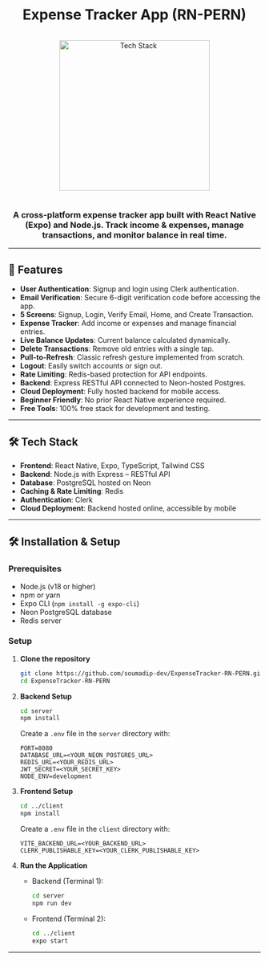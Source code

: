 <h1 align="center">Expense Tracker App (RN-PERN)</h1>

<div align="center">
  <a href="https://github.com/soumadip-dev">
    <img src="https://skillicons.dev/icons?i=react,typescript,tailwindcss,nodejs,express,postgres,redis,github" alt="Tech Stack" width="300" style="padding: 15px 0;">
  </a>
</div>

<h3 align="center">
  A cross-platform expense tracker app built with React Native (Expo) and Node.js. Track income & expenses, manage transactions, and monitor balance in real time.
</h3>

---

## 🌟 Features

- **User Authentication**: Signup and login using Clerk authentication.
- **Email Verification**: Secure 6-digit verification code before accessing the app.
- **5 Screens**: Signup, Login, Verify Email, Home, and Create Transaction.
- **Expense Tracker**: Add income or expenses and manage financial entries.
- **Live Balance Updates**: Current balance calculated dynamically.
- **Delete Transactions**: Remove old entries with a single tap.
- **Pull-to-Refresh**: Classic refresh gesture implemented from scratch.
- **Logout**: Easily switch accounts or sign out.
- **Rate Limiting**: Redis-based protection for API endpoints.
- **Backend**: Express RESTful API connected to Neon-hosted Postgres.
- **Cloud Deployment**: Fully hosted backend for mobile access.
- **Beginner Friendly**: No prior React Native experience required.
- **Free Tools**: 100% free stack for development and testing.

---

## 🛠️ Tech Stack

- **Frontend**: React Native, Expo, TypeScript, Tailwind CSS
- **Backend**: Node.js with Express – RESTful API
- **Database**: PostgreSQL hosted on Neon
- **Caching & Rate Limiting**: Redis
- **Authentication**: Clerk
- **Cloud Deployment**: Backend hosted online, accessible by mobile

---

## 🛠️ Installation & Setup

### Prerequisites

- Node.js (v18 or higher)
- npm or yarn
- Expo CLI (`npm install -g expo-cli`)
- Neon PostgreSQL database
- Redis server

### Setup

1. **Clone the repository**

   ```bash
   git clone https://github.com/soumadip-dev/ExpenseTracker-RN-PERN.git
   cd ExpenseTracker-RN-PERN
   ```

2. **Backend Setup**

   ```bash
   cd server
   npm install
   ```

   Create a `.env` file in the `server` directory with:

   ```env
   PORT=8080
   DATABASE_URL=<YOUR_NEON_POSTGRES_URL>
   REDIS_URL=<YOUR_REDIS_URL>
   JWT_SECRET=<YOUR_SECRET_KEY>
   NODE_ENV=development
   ```

3. **Frontend Setup**

   ```bash
   cd ../client
   npm install
   ```

   Create a `.env` file in the `client` directory with:

   ```env
   VITE_BACKEND_URL=<YOUR_BACKEND_URL>
   CLERK_PUBLISHABLE_KEY=<YOUR_CLERK_PUBLISHABLE_KEY>
   ```

4. **Run the Application**

   - Backend (Terminal 1):

     ```bash
     cd server
     npm run dev
     ```

   - Frontend (Terminal 2):

     ```bash
     cd ../client
     expo start
     ```

---
